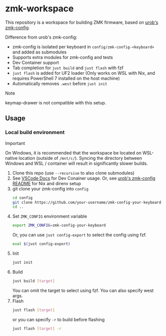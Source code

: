 # zmk-workspace

This repository is a workspace for building ZMK firmware, based on [urob's zmk-config](https://github.com/urob/zmk-config).

Difference from urob's zmk-config:
- zmk-config is isolated per keyboard in `config/zmk-config-<keyboard>` and added as submodules
- Supports extra modules for zmk-config and tests
- Dev Container support
- Tab completion for `just build` and `just flash` with fzf
- `just flash` is added for UF2 loader (Only works on WSL with Nix, and requires PowerShell 7 installed on the host machine)
- Automatically removes `.west` before `just init`

> [!note]
> keymap-drawer is not compatible with this setup.

## Usage

### Local build environment

> [!important]
> On Windows, it is recommended that the workspace be located on WSL-native location (outside of `/mnt/c/`). Syncing the directory between Windows and WSL / container will result in significantly slower builds.

1. Clone this repo (use `--recursive` to also clone submodules)
1. See [VSCode Docs](https://code.visualstudio.com/docs/devcontainers/containers) for Dev Conainer usage. Or, see [urob's zmk-config README](https://github.com/urob/zmk-config#local-build-environment) for Nix and direnv setup
2. git clone your zmk-config into `config`
   ```sh
   cd config
   git clone https://github.com/your-username/zmk-config-your-keyboard
   cd ..
   ```
3. Set `ZMK_CONFIG` environment variable
   ```sh
   export ZMK_CONFIG=zmk-config-your-keyboard
   ```
   Or, you can use `just config-export` to select the config using fzf.
   ```sh
   eval $(just config-export)
   ```
4. Init
   ```sh
   just init
   ```
5. Build
   ```sh
   just build [target]
   ```
   You can omit the target to select using fzf. You can also specify west args.
6. Flash
   ```sh
   just flash [target]
   ```
   or you can specify `-r` to build before flashing
   ```sh
   just flash [target] -r
   ```
